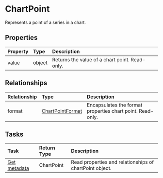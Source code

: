 # ChartPoint

Represents a point of a series in a chart.

## Properties
| Property	   | Type	|Description|
|:---------------|:--------|:----------|
|value|object|Returns the value of a chart point. Read-only.|

## Relationships
| Relationship | Type	|Description|
|:---------------|:--------|:----------|
|format|[ChartPointFormat](chartpointformat.md)|Encapsulates the format properties chart point. Read-only.|

## Tasks

| Task		   | Return Type	|Description|
|:---------------|:--------|:----------|
| [Get metadata](../api/chartpoint_get.md) | ChartPoint |Read properties and relationships of chartPoint object.|
